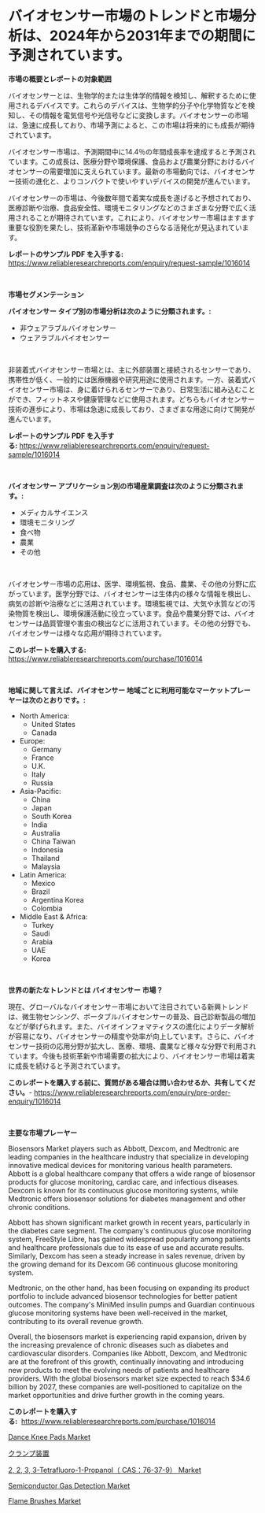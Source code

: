 <p><h1>バイオセンサー市場のトレンドと市場分析は、2024年から2031年までの期間に予測されています。</h1></p><p><strong>市場の概要とレポートの対象範囲</strong></p>
<p><p>バイオセンサーとは、生物学的または生体学的情報を検知し、解釈するために使用されるデバイスです。これらのデバイスは、生物学的分子や化学物質などを検知し、その情報を電気信号や光信号などに変換します。バイオセンサーの市場は、急速に成長しており、市場予測によると、この市場は将来的にも成長が期待されています。</p><p>バイオセンサー市場は、予測期間中に14.4％の年間成長率を達成すると予測されています。この成長は、医療分野や環境保護、食品および農業分野におけるバイオセンサーの需要増加に支えられています。最新の市場動向では、バイオセンサー技術の進化と、よりコンパクトで使いやすいデバイスの開発が進んでいます。</p><p>バイオセンサーの市場は、今後数年間で着実な成長を遂げると予想されており、医療診断や治療、食品安全性、環境モニタリングなどのさまざまな分野で広く活用されることが期待されています。これにより、バイオセンサー市場はますます重要な役割を果たし、技術革新や市場競争のさらなる活発化が見込まれています。</p></p>
<p><strong>レポートのサンプル PDF を入手する:</strong> <a href="https://www.reliableresearchreports.com/enquiry/request-sample/1016014">https://www.reliableresearchreports.com/enquiry/request-sample/1016014</a></p>
<p>&nbsp;</p>
<p><strong>市場セグメンテーション</strong></p>
<p><strong>バイオセンサー タイプ別の市場分析は次のように分類されます。:</strong></p>
<p><ul><li>非ウェアラブルバイオセンサー</li><li>ウェアラブルバイオセンサー</li></ul></p>
<p>&nbsp;</p>
<p><p>非装着式バイオセンサー市場とは、主に外部装置と接続されるセンサーであり、携帯性が低く、一般的には医療機器や研究用途に使用されます。一方、装着式バイオセンサー市場は、身に着けられるセンサーであり、日常生活に組み込むことができ、フィットネスや健康管理などに使用されます。どちらもバイオセンサー技術の進歩により、市場は急速に成長しており、さまざまな用途に向けて開発が進んでいます。</p></p>
<p><strong>レポートのサンプル PDF を入手する:</strong>&nbsp;<a href="https://www.reliableresearchreports.com/enquiry/request-sample/1016014">https://www.reliableresearchreports.com/enquiry/request-sample/1016014</a></p>
<p>&nbsp;</p>
<p><strong> バイオセンサー アプリケーション別の市場産業調査は次のように分類されます。:</strong></p>
<p><ul><li>メディカルサイエンス</li><li>環境モニタリング</li><li>食べ物</li><li>農業</li><li>その他</li></ul></p>
<p>&nbsp;</p>
<p><p>バイオセンサー市場の応用は、医学、環境監視、食品、農業、その他の分野に広がっています。医学分野では、バイオセンサーは生体内の様々な情報を検出し、病気の診断や治療などに活用されています。環境監視では、大気や水質などの汚染物質を検出し、環境保護活動に役立っています。食品や農業分野では、バイオセンサーは品質管理や害虫の検出などに活用されています。その他の分野でも、バイオセンサーは様々な応用が期待されています。</p></p>
<p><strong>このレポートを購入する:</strong>&nbsp; <a href="https://www.reliableresearchreports.com/purchase/1016014">https://www.reliableresearchreports.com/purchase/1016014</a></p>
<p>&nbsp;</p>
<p><strong>地域に関して言えば、バイオセンサー 地域ごとに利用可能なマーケットプレーヤーは次のとおりです。:</strong></p>
<p><ul>
    <li>
        North America:
        <ul>
            <li>United States</li>
            <li>Canada</li>
        </ul>
    </li>
    <li>
        Europe:
        <ul>
            <li>Germany</li>
            <li>France</li>
            <li>U.K.</li>
            <li>Italy</li>
            <li>Russia</li>
        </ul>
    </li>
    <li>
        Asia-Pacific:
        <ul>
            <li>China</li>
            <li>Japan</li>
            <li>South Korea</li>
            <li>India</li>
            <li>Australia</li>
            <li>China Taiwan</li>
            <li>Indonesia</li>
            <li>Thailand</li>
            <li>Malaysia</li>
        </ul>
    </li>
    <li>
        Latin America:
        <ul>
            <li>Mexico</li>
            <li>Brazil</li>
            <li>Argentina Korea</li>
            <li>Colombia</li>
        </ul>
    </li>
    <li>
        Middle East & Africa:
        <ul>
            <li>Turkey</li>
            <li>Saudi</li>
            <li>Arabia</li>
            <li>UAE</li>
            <li>Korea</li>
        </ul>
    </li>
    </ul></p>
<p>&nbsp;</p>
<p><strong>世界の新たなトレンドとは バイオセンサー 市場？</strong></p>
<p><p>現在、グローバルなバイオセンサー市場において注目されている新興トレンドは、微生物センシング、ポータブルバイオセンサーの普及、自己診断製品の増加などが挙げられます。また、バイオインフォマティクスの進化によりデータ解析が容易になり、バイオセンサーの精度や効率が向上しています。さらに、バイオセンサー技術の応用分野が拡大し、医療、環境、農業など様々な分野で利用されています。今後も技術革新や市場需要の拡大により、バイオセンサー市場は着実に成長を続けると予測されています。</p></p>
<p><strong>このレポートを購入する前に、質問がある場合は問い合わせるか、共有してください。</strong>- <a href="https://www.reliableresearchreports.com/enquiry/pre-order-enquiry/1016014">https://www.reliableresearchreports.com/enquiry/pre-order-enquiry/1016014</a></p>
<p>&nbsp;</p>
<p><strong>主要な市場プレーヤー</strong></p>
<p><p>Biosensors Market players such as Abbott, Dexcom, and Medtronic are leading companies in the healthcare industry that specialize in developing innovative medical devices for monitoring various health parameters. Abbott is a global healthcare company that offers a wide range of biosensor products for glucose monitoring, cardiac care, and infectious diseases. Dexcom is known for its continuous glucose monitoring systems, while Medtronic offers biosensor solutions for diabetes management and other chronic conditions.</p><p>Abbott has shown significant market growth in recent years, particularly in the diabetes care segment. The company's continuous glucose monitoring system, FreeStyle Libre, has gained widespread popularity among patients and healthcare professionals due to its ease of use and accurate results. Similarly, Dexcom has seen a steady increase in sales revenue, driven by the growing demand for its Dexcom G6 continuous glucose monitoring system.</p><p>Medtronic, on the other hand, has been focusing on expanding its product portfolio to include advanced biosensor technologies for better patient outcomes. The company's MiniMed insulin pumps and Guardian continuous glucose monitoring systems have been well-received in the market, contributing to its overall revenue growth.</p><p>Overall, the biosensors market is experiencing rapid expansion, driven by the increasing prevalence of chronic diseases such as diabetes and cardiovascular disorders. Companies like Abbott, Dexcom, and Medtronic are at the forefront of this growth, continually innovating and introducing new products to meet the evolving needs of patients and healthcare providers. With the global biosensors market size expected to reach $34.6 billion by 2027, these companies are well-positioned to capitalize on the market opportunities and drive further growth in the coming years.</p></p>
<p><strong>このレポートを購入する:</strong>&nbsp;&nbsp;<a href="https://www.reliableresearchreports.com/purchase/1016014">https://www.reliableresearchreports.com/purchase/1016014</a></p>
<p><p><a href="https://github.com/NorbertYates/Market-Research-Report-List-4/blob/main/dance-knee-pads-market.md">Dance Knee Pads Market</a></p><p><a href="https://github.com/bevdtkn4419963/Market-Research-Report-List-1/blob/main/18752763861.md">クランプ装置</a></p><p><a href="https://issuu.com/reportprime-2/docs/2-2-3-3-tetrafluoro-1-propanol-cas76-37-9-market-s">2, 2, 3, 3-Tetrafluoro-1-Propanol（ CAS：76-37-9） Market</a></p><p><a href="https://issuu.com/reportprime-2/docs/semiconductor-gas-detection-market-size-2030.pptx">Semiconductor Gas Detection Market</a></p><p><a href="https://github.com/prosalinda88/Market-Research-Report-List-3/blob/main/flame-brushes-market.md">Flame Brushes Market</a></p></p>